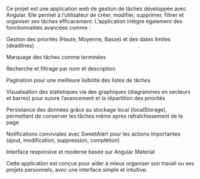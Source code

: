 Ce projet est une application web de gestion de tâches développée avec Angular. Elle permet à l’utilisateur de créer, modifier, supprimer, filtrer et organiser ses tâches efficacement. L’application intègre également des fonctionnalités avancées comme :

Gestion des priorités (Haute, Moyenne, Basse) et des dates limites (deadlines)

Marquage des tâches comme terminées

Recherche et filtrage par nom et description

Pagination pour une meilleure lisibilité des listes de tâches

Visualisation des statistiques via des graphiques (diagrammes en secteurs et barres) pour suivre l’avancement et la répartition des priorités

Persistance des données grâce au stockage local (localStorage), permettant de conserver les tâches même après rafraîchissement de la page

Notifications conviviales avec SweetAlert pour les actions importantes (ajout, modification, suppression, complétion)

Interface responsive et moderne basée sur Angular Material

Cette application est conçue pour aider à mieux organiser son travail ou ses projets personnels, avec une interface simple et intuitive.
